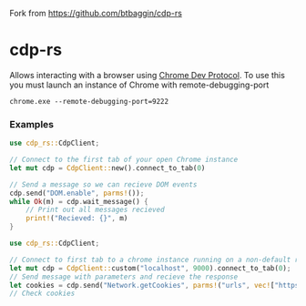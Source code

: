 Fork from https://github.com/btbaggin/cdp-rs

# cdp-rs
Allows interacting with a browser using [Chrome Dev Protocol](https://chromedevtools.github.io/devtools-protocol/).
To use this you must launch an instance of Chrome with remote-debugging-port
```
chrome.exe --remote-debugging-port=9222
```

### Examples
```rust
use cdp_rs::CdpClient;

// Connect to the first tab of your open Chrome instance
let mut cdp = CdpClient::new().connect_to_tab(0)

// Send a message so we can recieve DOM events
cdp.send("DOM.enable", parms!());
while Ok(m) = cdp.wait_message() {
    // Print out all messages recieved
    print!("Recieved: {}", m)
}
```

```rust
use cdp_rs::CdpClient;

// Connect to first tab to a chrome instance running on a non-default remote-debugging-port
let mut cdp = CdpClient::custom("localhost", 9000).connect_to_tab(0);
// Send message with parameters and recieve the response
let cookies = cdp.send("Network.getCookies", parms!("urls", vec!["https://www.google.com"]))?;
// Check cookies
```